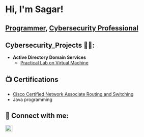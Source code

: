 <h1>Hi, I'm Sagar! </h1> 
<h2><a href="https://github.com/#">Programmer</a>, <a href="https://www.linkedin.com/in/mrdurutkar/">Cybersecurity Professional</a> </h2>

<h2> Cybersecurity_Projects 👨‍💻:</h2>

- <b>Active Directory Domain Services</b>
  - [Practical Lab on Virtual Machine](https://github.com/mrdurutkar/AD_DS)


<h2>📺 Certifications</h2>

- [Cisco Certified Network Associate Routing and Switching](https://github.com/mrdurutkar/networking)
- Java programming 

<h2> 🤳 Connect with me:</h2>

[<img align="left" alt="SagarDurutkar | LinkedIn" width="22px" src="https://cdn.jsdelivr.net/npm/simple-icons@v3/icons/linkedin.svg" />][linkedin]


[linkedin]: https://www.linkedin.com/in/mrdurutkar/

<!--
**joshmadakor1/joshmadakor1** is a ✨ _special_ ✨ repository because its `README.md` (this file) appears on your GitHub profile.

Here are some ideas to get you started:

- 🔭 I’m currently working on ...
- 🌱 I’m currently learning ...
- 👯 I’m looking to collaborate on ...
- 🤔 I’m looking for help with ...
- 💬 Ask me about ...
- 📫 How to reach me: ...
- 😄 Pronouns: ...
- ⚡ Fun fact: ...
-->
